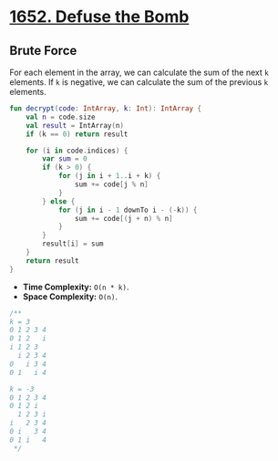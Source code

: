 # [1652. Defuse the Bomb](https://leetcode.com/problems/defuse-the-bomb/description/)

## Brute Force
For each element in the array, we can calculate the sum of the next `k` elements. If `k` is negative, we can calculate the sum of the previous `k` elements.
```kotlin
fun decrypt(code: IntArray, k: Int): IntArray {
    val n = code.size
    val result = IntArray(n)
    if (k == 0) return result

    for (i in code.indices) {
        var sum = 0
        if (k > 0) {
            for (j in i + 1..i + k) {
                sum += code[j % n]
            }
        } else {
            for (j in i - 1 downTo i - (-k)) {
                sum += code[(j + n) % n]
            }
        }
        result[i] = sum
    }
    return result
}
```

* **Time Complexity:** `O(n * k)`.
* **Space Complexity:** `O(n)`.

```js
/**
k = 3
0 1 2 3 4
0 1 2   i
i 1 2 3
  i 2 3 4
0   i 3 4   
0 1   i 4

k = -3
0 1 2 3 4
0 1 2 i
  1 2 3 i
i   2 3 4
0 i   3 4
0 1 i   4
 */
```